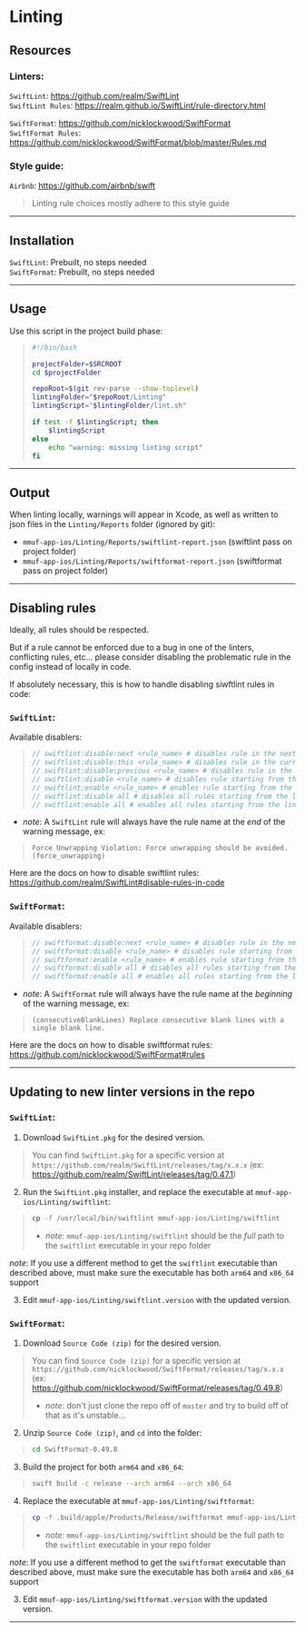 # Linting

## Resources

### Linters:

`SwiftLint`: https://github.com/realm/SwiftLint
<br>
`SwiftLint Rules`: https://realm.github.io/SwiftLint/rule-directory.html


`SwiftFormat`: https://github.com/nicklockwood/SwiftFormat
<br>
`SwiftFormat Rules`: https://github.com/nicklockwood/SwiftFormat/blob/master/Rules.md

### Style guide:

`Airbnb`: https://github.com/airbnb/swift
> Linting rule choices mostly adhere to this style guide

---

## Installation

`SwiftLint`: Prebuilt, no steps needed
<br>
`SwiftFormat`: Prebuilt, no steps needed

---

## Usage

Use this script in the project build phase:
> ```bash
> #!/bin/bash
> 
> projectFolder=$SRCROOT
> cd $projectFolder
> 
> repoRoot=$(git rev-parse --show-toplevel)
> lintingFolder="$repoRoot/Linting"
> lintingScript="$lintingFolder/lint.sh"
> 
> if test -f $lintingScript; then
>     $lintingScript
> else 
>     echo "warning: missing linting script"
> fi
> ```

---

## Output

When linting locally, warnings will appear in Xcode, as well as written to json files in the `Linting/Reports` folder (ignored by git):
- `mmuf-app-ios/Linting/Reports/swiftlint-report.json` (swiftlint pass on project folder)
- `mmuf-app-ios/Linting/Reports/swiftformat-report.json` (swiftformat pass on project folder)

---

## Disabling rules

Ideally, all rules should be respected.

But if a rule cannot be enforced due to a bug in one of the linters, conflicting rules, etc... please consider disabling the problematic rule in the config instead of locally in code.

If absolutely necessary, this is how to handle disabling siwftlint rules in code:

### `SwiftLint`:

Available disablers:
> ```swift
> // swiftlint:disable:next <rule_name> # disables rule in the next line
> // swiftlint:disable:this <rule_name> # disables rule in the current line
> // swiftlint:disable:previous <rule_name> # disables rule in the previous line
> // swiftlint:disable <rule_name> # disables rule starting from the line where this is declared
> // swiftlint:enable <rule_name> # enables rule starting from the line where this is declared
> // swiftlint:disable all # disables all rules starting from the line where this is declared
> // swiftlint:enable all # enables all rules starting from the line where this is declared
> ```

- *note*: A `SwiftLint` rule will always have the rule name at the *end* of the warning message, ex:
> `Force Unwrapping Violation: Force unwrapping should be avoided. (force_unwrapping)`

Here are the docs on how to disable swiftlint rules: https://github.com/realm/SwiftLint#disable-rules-in-code

### `SwiftFormat`:

Available disablers:
> ```swift
> // swiftformat:disable:next <rule_name> # disables rule in the next line
> // swiftformat:disable <rule_name> # disables rule starting from the line where this is declared
> // swiftformat:enable <rule_name> # enables rule starting from the line where this is declared
> // swiftformat:disable all # disables all rules starting from the line where this is declared
> // swiftformat:enable all # enables all rules starting from the line where this is declared
> ```

- *note*: A `SwiftFormat` rule will always have the rule name at the *beginning* of the warning message, ex:
> `(consecutiveBlankLines) Replace consecutive blank lines with a single blank line.`

Here are the docs on how to disable swiftformat rules: https://github.com/nicklockwood/SwiftFormat#rules

---

## Updating to new linter versions in the repo

### `SwiftLint`:

1. Download `SwiftLint.pkg` for the desired version.
> You can find `SwiftLint.pkg` for a specific version at `https://github.com/realm/SwiftLint/releases/tag/x.x.x` (ex: https://github.com/realm/SwiftLint/releases/tag/0.47.1)

2. Run the `SwiftLint.pkg` installer, and replace the executable at `mmuf-app-ios/Linting/swiftlint`:
> ```bash
> cp -f /usr/local/bin/swiftlint mmuf-app-ios/Linting/swiftlint
> ```
> - *note*: `mmuf-app-ios/Linting/swiftlint` should be the *full* path to the `swiftlint` executable in your repo folder

*note*: If you use a different method to get the `swiftlint` executable than described above, must make sure the executable has both `arm64` and `x86_64` support

3. Edit `mmuf-app-ios/Linting/swiftlint.version` with the updated version.

### `SwiftFormat`:

1. Download `Source Code (zip)` for the desired version.
> You can find `Source Code (zip)` for a specific version at `https://github.com/nicklockwood/SwiftFormat/releases/tag/x.x.x` (ex: https://github.com/nicklockwood/SwiftFormat/releases/tag/0.49.8)
> - *note*: don't just clone the repo off of `master` and try to build off of that as it's unstable...

2. Unzip `Source Code (zip)`, and `cd` into the folder:
> ```bash
> cd SwiftFormat-0.49.8
> ```

3. Build the project for both `arm64` and `x86_64`:
> ```bash
> swift build -c release --arch arm64 --arch x86_64
> ```

4. Replace the executable at `mmuf-app-ios/Linting/swiftformat`:
> ```bash
> cp -f .build/apple/Products/Release/swiftformat mmuf-app-ios/Linting/swiftformat
> ```
> - *note*: `mmuf-app-ios/Linting/swiftlint` should be the full path to the `swiftlint` executable in your repo folder

*note*: If you use a different method to get the `swiftformat` executable than described above, must make sure the executable has both `arm64` and `x86_64` support

3. Edit `mmuf-app-ios/Linting/swiftformat.version` with the updated version.

---

